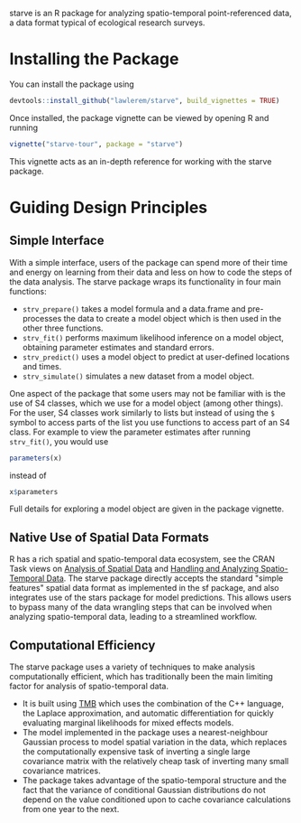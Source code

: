 starve is an R package for analyzing spatio-temporal point-referenced data, a data format typical of ecological research surveys.



# Installing the Package

You can install the package using

```R
devtools::install_github("lawlerem/starve", build_vignettes = TRUE)
```

Once installed, the package vignette can be viewed by opening R and running

```R
vignette("starve-tour", package = "starve")
```

This vignette acts as an in-depth reference for working with the starve package.


# Guiding Design Principles

## Simple Interface

With a simple interface, users of the package can spend more of their time and energy on learning from their data and less on how to code the steps of the data analysis.
The starve package wraps its functionality in four main functions:

  - `strv_prepare()` takes a model formula and a data.frame and pre-processes the data to create a model object which is then used in the other three functions.
  - `strv_fit()` performs maximum likelihood inference on a model object, obtaining parameter estimates and standard errors.
  - `strv_predict()` uses a model object to predict at user-defined locations and times.
  - `strv_simulate()` simulates a new dataset from a model object.

One aspect of the package that some users may not be familiar with is the use of S4 classes, which we use for a model object (among other things).
For the user, S4 classes work similarly to lists but instead of using the `$` symbol to access parts of the list you use functions to access part of an S4 class.
For example to view the parameter estimates after running `strv_fit()`, you would use

```R
parameters(x)
```

instead of

```R
x$parameters
```

Full details for exploring a model object are given in the package vignette.



## Native Use of Spatial Data Formats

R has a rich spatial and spatio-temporal data ecosystem, see the CRAN Task views on [Analysis of Spatial Data](https://cran.r-project.org/web/views/Spatial.html) and [Handling and Analyzing Spatio-Temporal Data](https://cran.r-project.org/web/views/SpatioTemporal.html).
The starve package directly accepts the standard "simple features" spatial data format as implemented in the sf package, and also integrates use of the stars package for model predictions.
This allows users to bypass many of the data wrangling steps that can be involved when analyzing spatio-temporal data, leading to a streamlined workflow.



## Computational Efficiency

The starve package uses a variety of techniques to make analysis computationally efficient, which has traditionally been the main limiting factor for analysis of spatio-temporal data.

  - It is built using [TMB](https://github.com/kaskr/adcomp) which uses the combination of the C++ language, the Laplace approximation, and automatic differentiation for quickly evaluating marginal likelihoods for mixed effects models.
  - The model implemented in the package uses a nearest-neighbour Gaussian process to model spatial variation in the data, which replaces the computationally expensive task of inverting a single large covariance matrix with the relatively cheap task of inverting many small covariance matrices.
  - The package takes advantage of the spatio-temporal structure and the fact that the variance of conditional Gaussian distributions do not depend on the value conditioned upon to cache covariance calculations from one year to the next.
